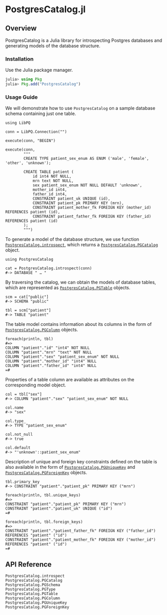 # PostgresCatalog.jl


## Overview

PostgresCatalog is a Julia library for introspecting Postgres databases and
generating models of the database structure.


### Installation

Use the Julia package manager.

```julia
julia> using Pkg
julia> Pkg.add("PostgresCatalog")
```


### Usage Guide

We will demonstrate how to use `PostgresCatalog` on a sample database schema
containing just one table.

    using LibPQ

    conn = LibPQ.Connection("")

    execute(conn, "BEGIN")

    execute(conn,
            """
            CREATE TYPE patient_sex_enum AS ENUM ('male', 'female', 'other', 'unknown');

            CREATE TABLE patient (
                id int4 NOT NULL,
                mrn text NOT NULL,
                sex patient_sex_enum NOT NULL DEFAULT 'unknown',
                mother_id int4,
                father_id int4,
                CONSTRAINT patient_uk UNIQUE (id),
                CONSTRAINT patient_pk PRIMARY KEY (mrn),
                CONSTRAINT patient_mother_fk FOREIGN KEY (mother_id) REFERENCES patient (id),
                CONSTRAINT patient_father_fk FOREIGN KEY (father_id) REFERENCES patient (id)
            );
            """)

To generate a model of the database structure, we use function
[`PostgresCatalog.introspect`](@ref), which returns a
[`PostgresCatalog.PGCatalog`](@ref) object.

    using PostgresCatalog

    cat = PostgresCatalog.introspect(conn)
    #-> DATABASE " … "

By traversing the catalog, we can obtain the models of database tables, which
are represented as [`PostgresCatalog.PGTable`](@ref) objects.

    scm = cat["public"]
    #-> SCHEMA "public"

    tbl = scm["patient"]
    #-> TABLE "patient"

The table model contains information about its columns in the form of
[`PostgresCatalog.PGColumn`](@ref) objects.

    foreach(println, tbl)
    #=>
    COLUMN "patient"."id" "int4" NOT NULL
    COLUMN "patient"."mrn" "text" NOT NULL
    COLUMN "patient"."sex" "patient_sex_enum" NOT NULL
    COLUMN "patient"."mother_id" "int4" NULL
    COLUMN "patient"."father_id" "int4" NULL
    =#

Properties of a table column are available as attributes on the corresponding
model object.

    col = tbl["sex"]
    #-> COLUMN "patient"."sex" "patient_sex_enum" NOT NULL

    col.name
    #-> "sex"

    col.type_
    #-> TYPE "patient_sex_enum"

    col.not_null
    #-> true

    col.default
    #-> "'unknown'::patient_sex_enum"

Description of unique and foreign key constraints defined on the table is also
available in the form of [`PostgresCatalog.PGUniqueKey`](@ref) and
[`PostgresCatalog.PGForeignKey`](@ref) objects.

    tbl.primary_key
    #-> CONSTRAINT "patient"."patient_pk" PRIMARY KEY ("mrn")

    foreach(println, tbl.unique_keys)
    #=>
    CONSTRAINT "patient"."patient_pk" PRIMARY KEY ("mrn")
    CONSTRAINT "patient"."patient_uk" UNIQUE ("id")
    =#

    foreach(println, tbl.foreign_keys)
    #=>
    CONSTRAINT "patient"."patient_father_fk" FOREIGN KEY ("father_id") REFERENCES "patient" ("id")
    CONSTRAINT "patient"."patient_mother_fk" FOREIGN KEY ("mother_id") REFERENCES "patient" ("id")
    =#


## API Reference

```@docs
PostgresCatalog.introspect
PostgresCatalog.PGCatalog
PostgresCatalog.PGSchema
PostgresCatalog.PGType
PostgresCatalog.PGTable
PostgresCatalog.PGColumn
PostgresCatalog.PGUniqueKey
PostgresCatalog.PGForeignKey
```

